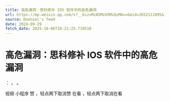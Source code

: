 ```yaml
---
title: 高危漏洞：思科修补 IOS 软件中的高危漏洞
url: https://mp.weixin.qq.com/s?__biz=MzA5MzU5MzQzMA==&mid=2652111095&idx=2&sn=5a90bb275b25a3fa20da73c1c6ee5bc6
source: Doonsec's feed
date: 2024-09-29
fetch_date: 2025-10-06T18:21:25.710510
---
```


# 高危漏洞：思科修补 IOS 软件中的高危漏洞

：
，
。

视频
小程序
赞
，轻点两下取消赞
在看
，轻点两下取消在看
